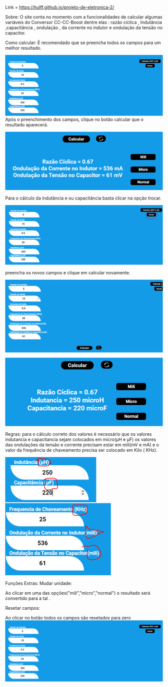 Link = https://hulff.github.io/projeto-de-eletronica-2/

Sobre:
O site conta no momento com a funcionalidades de calcular algumas variáveis do Conversor CC-CC-Boost dentre elas : razão cíclica , Indutância  ,capacitância , ondulação , da corrente no indutor e ondulação da tensão no capacitor.

Como calcular:
É recomendado que se preencha todos os campos para um melhor resultado.

![image](https://github.com/Hulff/projeto-de-eletronica-2/blob/master/1.PNG?raw=true)
Após o preenchimento dos campos, clique no botão calcular que o resultado aparecerá.

![image](https://github.com/Hulff/projeto-de-eletronica-2/blob/master/2.PNG?raw=true)

Para o cálculo da indutância e ou capacitância basta clicar na opção trocar.

![image](https://github.com/Hulff/projeto-de-eletronica-2/blob/master/7%20(1).PNG?raw=true)

preencha os novos campos e clique em calcular novamente.

![image](https://github.com/Hulff/projeto-de-eletronica-2/blob/master/3.PNG?raw=true)

![image](https://github.com/Hulff/projeto-de-eletronica-2/blob/master/4.PNG?raw=true)

Regras:
para o cálculo correto dos valores é necessário que os valores indutancia e capacitancia sejam colocados em micro(µH e µF) os valores das ondulações da tensão e corrente precisam estar em mili(mV e mA) e o valor da frequência de chaveamento precisa ser colocado em Kilo ( KHz).

![image](https://github.com/Hulff/projeto-de-eletronica-2/blob/master/6.PNG?raw=true) 
<br>
![image](https://github.com/Hulff/projeto-de-eletronica-2/blob/master/5.PNG?raw=true)



Funções Extras:
Mudar unidade:
 
Ao clicar em uma das opções("mili","micro","normal") o resultado será convertido para a tal .

Resetar campos:

Ao clicar no botão todos os campos são resetados para zero
![image](https://github.com/Hulff/projeto-de-eletronica-2/blob/master/1.PNG?raw=true)






